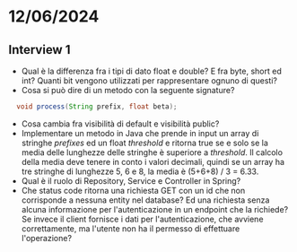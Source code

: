 # 12/06/2024
## Interview 1
- Qual è la differenza fra i tipi di dato float e double? E fra byte, short ed int? Quanti bit vengono utilizzati per rappresentare ognuno di questi?
- Cosa si può dire di un metodo con la seguente signature?
```java
  void process(String prefix, float beta);
```
- Cosa cambia fra visibilità di default e visibilità public?
- Implementare un metodo in Java che prende in input un array di stringhe *prefixes* ed un float *threshold* e ritorna true se e solo se la media delle lunghezze delle stringhe è superiore a *threshold*. Il calcolo della media deve tenere in conto i valori decimali, quindi se un array ha tre stringhe di lunghezze 5, 6 e 8, la media è (5+6+8) / 3 = 6.33.
- Qual è il ruolo di Repository, Service e Controller in Spring?
- Che status code ritorna una richiesta GET con un id che non corrisponde a nessuna entity nel database? Ed una richiesta senza alcuna informazione per l'autenticazione in un endpoint che la richiede? Se invece il client fornisce i dati per l'autenticazione, che avviene correttamente, ma l'utente non ha il permesso di effettuare l'operazione?
